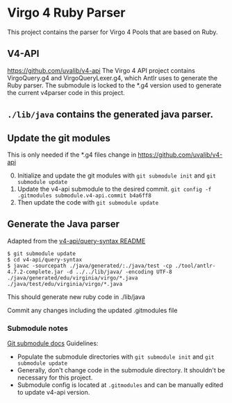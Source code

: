 # Virgo 4 Ruby Parser

This project contains the parser for Virgo 4 Pools that are based on Ruby.

## V4-API
https://github.com/uvalib/v4-api
The Virgo 4 API project contains VirgoQuery.g4 and VirgoQueryLexer.g4, which Antlr uses to generate the Ruby parser. The submodule is locked to the \*.g4 version used to generate the current v4parser code in this project.


## `./lib/java` contains the generated java parser.

## Update the git modules

This is only needed if the \*.g4 files change in https://github.com/uvalib/v4-api

0. Initialize and update the git modules with `git submodule init` and `git submodule update`
1. Update the v4-api submodule to the desired commit.
  `git config -f .gitmodules submodule.v4-api.commit b4a6ff8`
2. Then update the code with `git submodule update`

## Generate the Java parser
Adapted from the [v4-api/query-syntax README](https://github.com/uvalib/v4-api/tree/master/query-syntax)

```
$ git submodule update
$ cd v4-api/query-syntax
$ javac -sourcepath ./java/generated/:./java/test -cp ./tool/antlr-4.7.2-complete.jar -d ../../lib/java/ -encoding UTF-8  ./java/generated/edu/virginia/virgo/*.java ./java/test/edu/virginia/virgo/*.java

```

This should generate new ruby code in ./lib/java

Commit any changes including the updated .gitmodules file

### Submodule notes
[Git submodule docs](https://git-scm.com/book/en/v2/Git-Tools-Submodules)
Guidelines:
- Populate the submodule directories with `git submodule init` and `git submodule update`
- Generally, don't change code in the submodule directory. It shouldn't be necessary for this project.
- Submodule config is located at `.gitmodules` and can be manually edited to update v4-api version.

